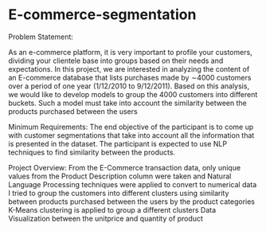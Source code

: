 # E-commerce-segmentation
Problem Statement:

As an e-commerce platform, it is very important to profile your customers, dividing your clientele base into groups based on their needs and expectations.
In this project, we are interested in analyzing the content of an E-commerce database that lists purchases made by ∼4000 customers over a period of one year (1/12/2010 to 9/12/2011).
Based on this analysis, we would like to develop models to group the 4000 customers into different buckets. Such a model must take into account the similarity between the products purchased between the users

Minimum Requirements:
The end objective of the participant is to come up with customer segmentations that take into account all the information that is presented in the dataset. The participant is expected to use NLP techniques to find similarity between the products.


Project Overview:
From the E-Commerce transaction data, only unique values from the Product Description column were taken and Natural Language Processing techniques were applied to convert to numerical data
I tried to group the customers into different clusters using similarity between products purchased between the users by the product categories
K-Means clustering is applied to group a different clusters
Data Visualization between the unitprice and quantity of product
